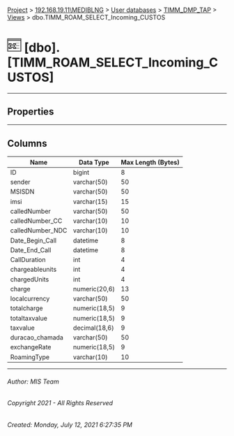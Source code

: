 #### 

[Project](../../../../index.md) > [192.168.19.11\\MEDIBLNG](../../../index.md) > [User databases](../../index.md) > [TIMM_DMP_TAP](../index.md) > [Views](Views.md) > dbo.TIMM_ROAM_SELECT_Incoming_CUSTOS

# ![Views](../../../../Images/View32.png) [dbo].[TIMM_ROAM_SELECT_Incoming_CUSTOS]

---

## <a name="#properties"></a>Properties



---

## <a name="#columns"></a>Columns

| Name | Data Type | Max Length (Bytes) |
|---|---|---|
| ID | bigint | 8 |
| sender | varchar(50) | 50 |
| MSISDN | varchar(50) | 50 |
| imsi | varchar(15) | 15 |
| calledNumber | varchar(50) | 50 |
| calledNumber_CC | varchar(10) | 10 |
| calledNumber_NDC | varchar(10) | 10 |
| Date_Begin_Call | datetime | 8 |
| Date_End_Call | datetime | 8 |
| CallDuration | int | 4 |
| chargeableunits | int | 4 |
| chargedUnits | int | 4 |
| charge | numeric(20,6) | 13 |
| localcurrency | varchar(50) | 50 |
| totalcharge | numeric(18,5) | 9 |
| totaltaxvalue | numeric(18,5) | 9 |
| taxvalue | decimal(18,6) | 9 |
| duracao_chamada | varchar(50) | 50 |
| exchangeRate | numeric(18,5) | 9 |
| RoamingType | varchar(10) | 10 |


---

###### Author:  MIS Team

###### Copyright 2021 - All Rights Reserved

###### Created: Monday, July 12, 2021 6:27:35 PM

